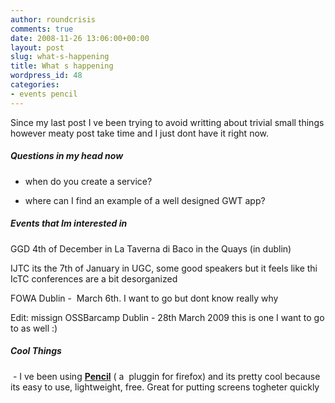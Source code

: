 ```yaml
---
author: roundcrisis
comments: true
date: 2008-11-26 13:06:00+00:00
layout: post
slug: what-s-happening
title: What s happening
wordpress_id: 48
categories:
- events pencil
---
```


Since my last post I ve been trying to avoid writting about trivial small things however meaty post take time and I just dont have it right now.

##### Questions in my head now

- when do you create a service?

- where can I find an example of a well designed GWT app?

##### Events that Im interested in 

GGD 4th of December in La Taverna di Baco in the Quays (in dublin)

IJTC its the 7th of January in UGC, some good speakers but it feels like thi IcTC conferences are a bit desorganized

FOWA Dublin -  March 6th. I want to go but dont know really why

Edit: missign OSSBarcamp Dublin - 28th March 2009 this is one I want to go to as well :)

##### Cool Things

 - I ve been using [**Pencil**](https://addons.mozilla.org/en-US/firefox/addon/8487) ( a  pluggin for firefox) and its pretty cool because its easy to use, lightweight, free. Great for putting screens togheter quickly 
